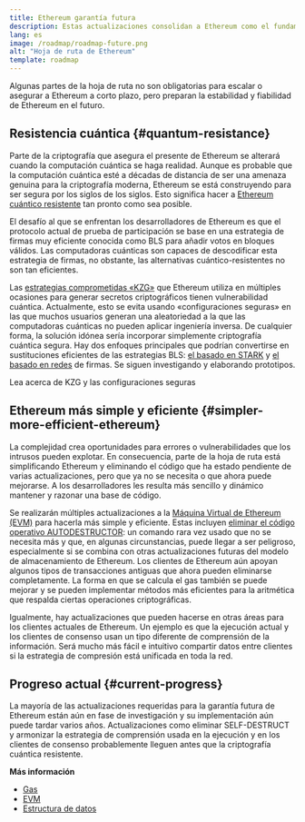 ```yaml
---
title: Ethereum garantía futura
description: Estas actualizaciones consolidan a Ethereum como el fundamento descentralizado y resiliente del futuro, en todas sus formas.
lang: es
image: /roadmap/roadmap-future.png
alt: "Hoja de ruta de Ethereum"
template: roadmap
---
```


Algunas partes de la hoja de ruta no son obligatorias para escalar o asegurar a Ethereum a corto plazo, pero preparan la estabilidad y fiabilidad de Ethereum en el futuro.

## Resistencia cuántica {#quantum-resistance}

Parte de la criptografía que asegura el presente de Ethereum se alterará cuando la computación cuántica se haga realidad. Aunque es probable que la computación cuántica esté a décadas de distancia de ser una amenaza genuina para la criptografía moderna, Ethereum se está construyendo para ser segura por los siglos de los siglos. Esto significa hacer a [Ethereum cuántico resistente](https://consensys.net/blog/developers/how-will-quantum-supremacy-affect-blockchain/) tan pronto como sea posible.

El desafío al que se enfrentan los desarrolladores de Ethereum es que el protocolo actual de prueba de participación se base en una estrategia de firmas muy eficiente conocida como BLS para añadir votos en bloques válidos. Las computadoras cuánticas son capaces de descodificar esta estrategia de firmas, no obstante, las alternativas cuántico-resistentes no son tan eficientes.

Las [estrategias comprometidas «KZG»](/roadmap/danksharding/#what-is-kzg) que Ethereum utiliza en múltiples ocasiones para generar secretos criptográficos tienen vulnerabilidad cuántica. Actualmente, esto se evita usando «configuraciones seguras» en las que muchos usuarios generan una aleatoriedad a la que las computadoras cuánticas no pueden aplicar ingeniería inversa. De cualquier forma, la solución idónea sería incorporar simplemente criptografía cuántica segura. Hay dos enfoques principales que podrían convertirse en sustituciones eficientes de las estrategias BLS: [el basado en STARK](https://hackmd.io/@vbuterin/stark_aggregation) y [el basado en redes](https://medium.com/asecuritysite-when-bob-met-alice/so-what-is-lattice-encryption-326ac66e3175) de firmas. Se siguen investigando y elaborando prototipos.

<ButtonLink variant="outline-color" to="/roadmap/danksharding#what-is-kzg"> Lea acerca de KZG y las configuraciones seguras</ButtonLink>

## Ethereum más simple y eficiente {#simpler-more-efficient-ethereum}

La complejidad crea oportunidades para errores o vulnerabilidades que los intrusos pueden explotar. En consecuencia, parte de la hoja de ruta está simplificando Ethereum y eliminando el código que ha estado pendiente de varias actualizaciones, pero que ya no se necesita o que ahora puede mejorarse. A los desarrolladores les resulta más sencillo y dinámico mantener y razonar una base de código.

Se realizarán múltiples actualizaciones a la [Máquina Virtual de Ethereum (EVM)](/developers/docs/evm) para hacerla más simple y eficiente. Estas incluyen [eliminar el código operativo AUTODESTRUCTOR](https://hackmd.io/@vbuterin/selfdestruct): un comando rara vez usado que no se necesita más y que, en algunas circunstancias, puede llegar a ser peligroso, especialmente si se combina con otras actualizaciones futuras del modelo de almacenamiento de Ethereum. Los clientes de Ethereum aún apoyan algunos tipos de transacciones antiguas que ahora pueden eliminarse completamente. La forma en que se calcula el gas también se puede mejorar y se pueden implementar métodos más eficientes para la aritmética que respalda ciertas operaciones criptográficas.

Igualmente, hay actualizaciones que pueden hacerse en otras áreas para los clientes actuales de Ethereum. Un ejemplo es que la ejecución actual y los clientes de consenso usan un tipo diferente de comprensión de la información. Será mucho más fácil e intuitivo compartir datos entre clientes si la estrategia de compresión está unificada en toda la red.

## Progreso actual {#current-progress}

La mayoría de las actualizaciones requeridas para la garantía futura de Ethereum están aún en fase de investigación y su implementación aún puede tardar varios años. Actualizaciones como eliminar SELF-DESTRUCT y armonizar la estrategia de comprensión usada en la ejecución y en los clientes de consenso probablemente lleguen antes que la criptografía cuántica resistente.

**Más información**

- [Gas](/developers/docs/gas)
- [EVM](/developers/docs/evm)
- [Estructura de datos](/developers/docs/data-structures-and-encoding)
